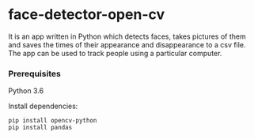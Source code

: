 # face-detector-open-cv

It is an app written in Python which detects faces, takes pictures of them and saves the times of their appearance and disappearance to a csv file.
The app can be used to track people using a particular computer.

### Prerequisites

Python 3.6

Install dependencies:

```
pip install opencv-python
pip install pandas
```

